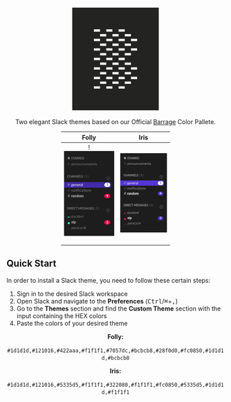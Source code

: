 <p align="center"><img src="./assets/barrage-logo.png"/></a>

<p align="center">Two elegant Slack themes based on our Official <a href="https://www.barrage.net" target="_blank">Barrage</a> Color Pallete.</p>

<div style="margin-left: auto;
            margin-right: auto;
            width: 50%">

Folly             |  Iris
:-------------------------:|:-------------------------:
!<img src="./assets/folly.png"/></p>  |  <img src="./assets/iris.png"/>


</div>

## Quick Start

In order to install a Slack theme, you need to follow these certain steps:

1. Sign in to the desired Slack workspace
2. Open Slack and navigate to the **Preferences** (<kbd>Ctrl</kbd>/<kbd>⌘</kbd>+<kbd>,</kbd>)
3. Go to the **Themes** section and find the **Custom Theme** section with the input containing the HEX colors
4. Paste the colors of your desired theme

<div align="center"><p><strong>Folly:</strong></p></div>
<p align="center"><code>#1d1d1d,#121016,#422aaa,#f1f1f1,#7057dc,#bcbcb8,#28f0d0,#fc0850,#1d1d1d,#bcbcb8</code></p>

<div align="center"><p><strong>Iris:</strong></p></div>
<p align="center"><code>#1d1d1d,#121016,#5335d5,#f1f1f1,#322080,#f1f1f1,#fc0850,#5335d5,#1d1d1d,#f1f1f1</code></p>



